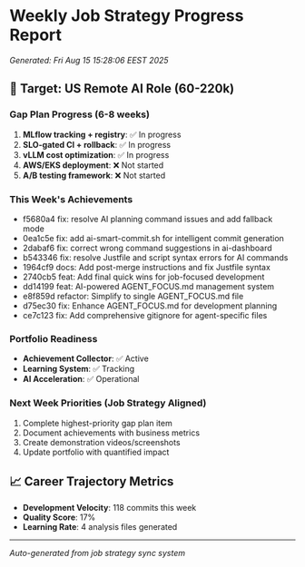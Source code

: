 # Weekly Job Strategy Progress Report
*Generated: Fri Aug 15 15:28:06 EEST 2025*

## 🎯 Target: US Remote AI Role (60-220k)

### Gap Plan Progress (6-8 weeks)
1. **MLflow tracking + registry**: ✅ In progress
2. **SLO-gated CI + rollback**: ✅ In progress  
3. **vLLM cost optimization**: ✅ In progress
4. **AWS/EKS deployment**: ❌ Not started
5. **A/B testing framework**: ❌ Not started

### This Week's Achievements
- f5680a4 fix: resolve AI planning command issues and add fallback mode
- 0ea1c5e fix: add ai-smart-commit.sh for intelligent commit generation
- 2dabaf6 fix: correct wrong command suggestions in ai-dashboard
- b543346 fix: resolve Justfile and script syntax errors for AI commands
- 1964cf9 docs: Add post-merge instructions and fix Justfile syntax
- 2740cb5 feat: Add final quick wins for job-focused development
- dd14199 feat: AI-powered AGENT_FOCUS.md management system
- e8f859d refactor: Simplify to single AGENT_FOCUS.md file
- d75ec30 fix: Enhance AGENT_FOCUS.md for development planning
- ce7c123 fix: Add comprehensive gitignore for agent-specific files

### Portfolio Readiness
- **Achievement Collector**: ✅ Active
- **Learning System**: ✅ Tracking
- **AI Acceleration**: ✅ Operational

### Next Week Priorities (Job Strategy Aligned)
1. Complete highest-priority gap plan item
2. Document achievements with business metrics
3. Create demonstration videos/screenshots
4. Update portfolio with quantified impact

## 📈 Career Trajectory Metrics
- **Development Velocity**:      118 commits this week
- **Quality Score**: 17%
- **Learning Rate**:        4 analysis files generated

---
*Auto-generated from job strategy sync system*
